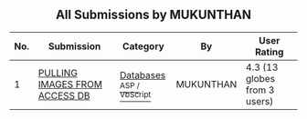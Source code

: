 ﻿<div align="center">

## All Submissions by MUKUNTHAN

</div>

No.  | Submission | Category | By   | User Rating
---- | ---------- | -------- | ---- | -----------
1 | [PULLING IMAGES FROM ACCESS DB<br />](https://github.com/Planet-Source-Code/mukunthan-pulling-images-from-access-db__4-6108) | [Databases<br /><sup>ASP / VbScript</sup>](../ByCategory/databases__4-5.md) | MUKUNTHAN | 4.3 (13 globes from 3 users)
